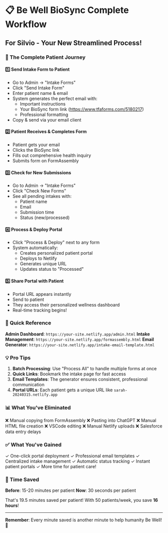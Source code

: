# 📋 Be Well BioSync Complete Workflow

## For Silvio - Your New Streamlined Process!

### 🔄 The Complete Patient Journey

#### 1️⃣ **Send Intake Form to Patient**
- Go to Admin → "Intake Forms" 
- Click "Send Intake Form"
- Enter patient name & email
- System generates the perfect email with:
  - Important instructions
  - Your BioSync form link (https://www.tfaforms.com/5180217)
  - Professional formatting
- Copy & send via your email client

#### 2️⃣ **Patient Receives & Completes Form**
- Patient gets your email
- Clicks the BioSync link
- Fills out comprehensive health inquiry
- Submits form on FormAssembly

#### 3️⃣ **Check for New Submissions**
- Go to Admin → "Intake Forms"
- Click "Check New Forms" 
- See all pending intakes with:
  - Patient name
  - Email
  - Submission time
  - Status (new/processed)

#### 4️⃣ **Process & Deploy Portal**
- Click "Process & Deploy" next to any form
- System automatically:
  - Creates personalized patient portal
  - Deploys to Netlify
  - Generates unique URL
  - Updates status to "Processed"

#### 5️⃣ **Share Portal with Patient**
- Portal URL appears instantly
- Send to patient
- They access their personalized wellness dashboard
- Real-time tracking begins!

### 🎯 Quick Reference

**Admin Dashboard**: `https://your-site.netlify.app/admin.html`
**Intake Management**: `https://your-site.netlify.app/formassembly.html`
**Email Generator**: `https://your-site.netlify.app/intake-email-template.html`

### 💡 Pro Tips

1. **Batch Processing**: Use "Process All" to handle multiple forms at once
2. **Quick Links**: Bookmark the intake page for fast access
3. **Email Templates**: The generator ensures consistent, professional communication
4. **Portal URLs**: Each patient gets a unique URL like `sarah-20240315.netlify.app`

### 📊 What You've Eliminated

❌ Manual copying from FormAssembly
❌ Pasting into ChatGPT
❌ Manual HTML file creation
❌ VSCode editing
❌ Manual Netlify uploads
❌ Salesforce data entry delays

### ✅ What You've Gained

✓ One-click portal deployment
✓ Professional email templates
✓ Centralized intake management
✓ Automatic status tracking
✓ Instant patient portals
✓ More time for patient care!

### 🚀 Time Saved

**Before**: 15-20 minutes per patient
**Now**: 30 seconds per patient

That's 19.5 minutes saved per patient! With 50 patients/week, you save **16 hours**!

---

**Remember**: Every minute saved is another minute to help humanity Be Well! 🌟